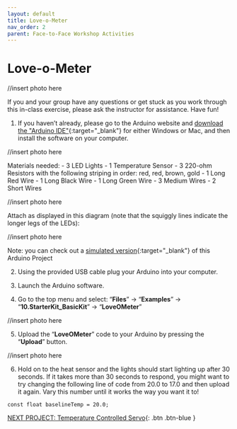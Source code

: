 ```yaml
---
layout: default
title: Love-o-Meter
nav_order: 2
parent: Face-to-Face Workshop Activities
---
```


# Love-o-Meter

//insert photo here

If you and your group have any questions or get stuck as you work through this in-class exercise, please ask the instructor for assistance.  Have fun!

1. If you haven’t already, please go to the Arduino website and [download the "Arduino IDE"](https://www.arduino.cc/en/Main/Software){:target="_blank"} for either Windows or Mac, and then install the software on your computer.

//insert photo here

Materials needed:
          - 3 LED Lights
          - 1 Temperature Sensor
          - 3 220-ohm Resistors with the following striping in order: red, red, brown, gold
          - 1 Long Red Wire
          - 1 Long Black Wire
          - 1 Long Green Wire
          - 3 Medium Wires
          - 2 Short Wires

//insert photo here

Attach as displayed in this diagram (note that the squiggly lines indicate the longer legs of the LEDs):

//insert photo here

Note: you can check out a [simulated version](https://goo.gl/azNRuk){:target="_blank"} of this Arduino Project

2. Using the provided USB cable plug your Arduino into your computer.

3. Launch the Arduino software.

4. Go to the top menu and select: “**Files**” -> “**Examples**” -> “**10.StarterKit_BasicKit**” -> “**LoveOMeter**”

//insert photo here

5. Upload the “**LoveOMeter**” code to your Arduino by pressing the “**Upload**” button.

//insert photo here

6. Hold on to the heat sensor and the lights should start lighting up after 30 seconds.  If it takes more than 30 seconds to respond, you might want to try changing the following line of code from 20.0 to 17.0 and then upload it again. Vary this number until it works the way you want it to!

```
const float baselineTemp = 20.0;
```

[NEXT PROJECT: Temperature Controlled Servo](temp_ctrl_servo.html){: .btn .btn-blue }
